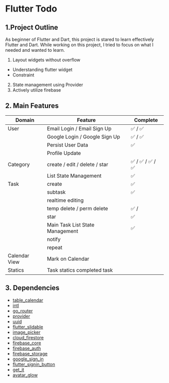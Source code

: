# Flutter Todo

## 1.Project Outline

As beginner of Flutter and Dart, this project is stared to learn effectively Flutter and Dart.
While working on this project, I tried to focus on what I needed and wanted to learn.

1. Layout widgets without overflow

- Understanding flutter widget
- Constraint

2. State management using Provider
3. Actively utilize firebase

## 2. Main Features

| Domain        | Feature                         | Complete      |
|---------------|---------------------------------|---------------|
| User          | Email Login / Email Sign Up     | ✅ / ✅         |
|               | Google Login / Google Sign Up   | ✅ / ✅         |
|               | Persist User Data               | ✅             |
|               | Profile Update                  |               |
| Category      | create / edit / delete / star   | ✅ / ✅ / ✅ / ✅ |
|               | List State Management           | ✅             |
| Task          | create                          | ✅             |
|               | subtask                         | ✅             |
|               | realtime editing                |               |
|               | temp delete / perm delete       | ✅ /           |
|               | star                            | ✅             |
|               | Main Task List State Management | ✅              |
|               | notify                          |               |
|               | repeat                          |               |
| Calendar View | Mark on Calendar                |               |
| Statics       | Task statics completed task     |               |

## 3. Dependencies

- [table_calendar](https://pub.dev/packages/table_calendar)
- [intl](https://pub.dev/packages/intl)
- [go_router](https://pub.dev/packages/go_router)
- [provider](https://pub.dev/packages/provider)
- [uuid](https://pub.dev/packages/uuid)
- [flutter_slidable](https://pub.dev/packages/flutter_slidable)
- [image_picker](https://pub.dev/packages/image_picker)
- [cloud_firestore](https://pub.dev/packages/cloud_firestore)
- [firebase_core](https://pub.dev/packages/firebase_core)
- [firebase_auth](https://pub.dev/packages/firebase_auth)
- [firebase_storage](https://pub.dev/packages/firebase_storage)
- [google_sign_in](https://pub.dev/packages/google_sign_in)
- [flutter_signin_button](https://pub.dev/packages/flutter_signin_button)
- [get_it](https://pub.dev/packages/get_it)
- [avatar_glow](https://pub.dev/packages/avatar_glow)

